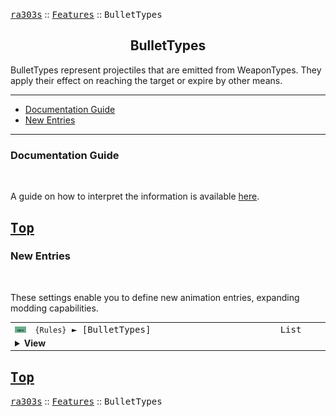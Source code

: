 <a href="../README.md"><kbd>ra303s</kbd></a> :: <a href="./features.md"><kbd>Features</kbd></a> :: <kbd><kbd>BulletTypes</kbd></kbd><br>
<h2 align="center">BulletTypes</h2>

BulletTypes represent projectiles that are emitted from WeaponTypes. They apply their effect on reaching the target or expire by other means.

-------

 - [Documentation Guide](#documentation-guide)
 - [New Entries](#new-entries) 


-------
### Documentation Guide
<br>

A guide on how to interpret the information is available [here](./dockeys.md).


<a href="#bullettypes"><kbd>Top</kbd></a><br>
-------
### New Entries
<br>

These settings enable you to define new animation entries, expanding modding capabilities.

<table><tr><td width="50"><a href="#"><img title="New logic" src="./img/30x15/new.png"></a></td><td width="842"><samp>
<code>{Rules}</code> ► [BulletTypes]
</samp></td><td width="120"><samp>List</samp></td></tr><tr><td colspan="3"><details><summary><b>View</b></summary>

This section carries a zero-based list of IDs to be recognized as new BulletTypes.

You may then create a INI section to edit their behaviour, as you would do for any existing BulletType.

Care must be taken that the list keys follow the zero-based index exactly. Duplicate keys (e.g. two '0='), or missing keys, may crash the game at boot. The requirement for strict ordering may change in the future.

Example as follows:

```ini
[BulletTypes]
0=HeatSeekerAA
```
</details></td></tr></table>


<a href="#bullettypes"><kbd>Top</kbd></a><br>
-------
<a href="../README.md"><kbd>ra303s</kbd></a> :: <a href="./features.md"><kbd>Features</kbd></a> :: <kbd><kbd>BulletTypes</kbd></kbd><br>
